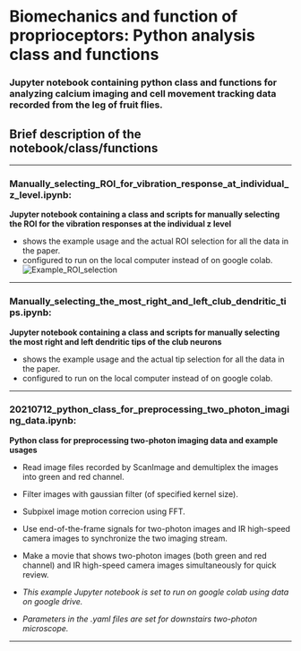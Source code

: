# Biomechanics and function of proprioceptors: Python analysis class and functions

### Jupyter notebook containing python class and functions for analyzing calcium imaging and cell movement tracking data recorded from the leg of fruit flies.

## Brief description of the notebook/class/functions
---
### Manually_selecting_ROI_for_vibration_response_at_individual_z_level.ipynb:
**Jupyter notebook containing a class and scripts for manually selecting the ROI for the vibration responses at the individual z level**
* shows the example usage and the actual ROI selection for all the data in the paper.
* configured to run on the local computer instead of on google colab.
![Example_ROI_selection](https://user-images.githubusercontent.com/13012359/133526459-0ebc1a3e-c6bc-4999-af18-4f2c27e13a6b.png)

---
### Manually_selecting_the_most_right_and_left_club_dendritic_tips.ipynb:
**Jupyter notebook containing a class and scripts for manually selecting the most right and left dendritic tips of the club neurons**
* shows the example usage and the actual tip selection for all the data in the paper.
* configured to run on the local computer instead of on google colab.
---
### 20210712_python_class_for_preprocessing_two_photon_imaging_data.ipynb: 

**Python class for preprocessing two-photon imaging data and example usages**

* Read image files recorded by ScanImage and demultiplex the images into green and red channel.

* Filter images with gaussian filter (of specified kernel size).

* Subpixel image motion correcion using FFT.

* Use end-of-the-frame signals for two-photon images and IR high-speed camera images to synchronize the two imaging stream.

* Make a movie that shows two-photon images (both green and red channel) and IR high-speed camera images simultaneously for quick review.

* *This example Jupyter notebook is set to run on google colab using data on google drive.*

* *Parameters in the .yaml files are set for downstairs two-photon microscope.*
---
